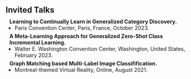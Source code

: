 <h1 id="invited-talks"></h1>

<h2 style="margin: 60px 0px 10px;">Invited Talks</h2>

<h4 style="margin:0 10px 0;">Learning to Continually Learn in Generalized Category Discovery.</h4>

<ul style="margin:0 0 5px;">
  <li>Paris Convention Center, Paris, France, October 2023.</li>
</ul>

<h4 style="margin:0 10px 0;">A Meta-Learning Approach for Generalized Zero-Shot Class Incremental Learning.</h4>

<ul style="margin:0 0 5px;">
  <li>Walter E. Washington Convention Center, Washington, United States, February 2023.</li>
</ul>

<h4 style="margin:0 10px 0;">Graph Matching based Multi-Label Image Classifification.</h4>

<ul style="margin:0 0 20px;">
  <li>Montreal-themed Virtual Reality, Online, August 2021.</li>
</ul>
